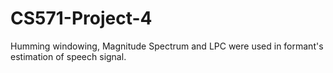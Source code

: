 # CS571-Project-4
Humming windowing, Magnitude Spectrum and LPC were used in formant's estimation of speech signal.
